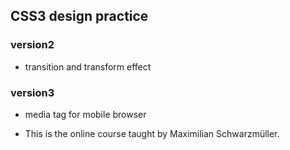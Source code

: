 ## CSS3 design practice

### version2
- transition and transform effect

### version3
- media tag for mobile browser

* This is the online course taught by Maximilian Schwarzmüller.
